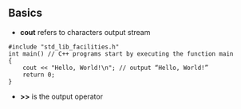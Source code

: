 ## Basics
- **cout** refers to characters output stream
```
#include "std_lib_facilities.h"  
int main() // C++ programs start by executing the function main 
{  
    cout << "Hello, World!\n"; // output “Hello, World!”               
    return 0; 
}
```
- **>>** is the output operator

